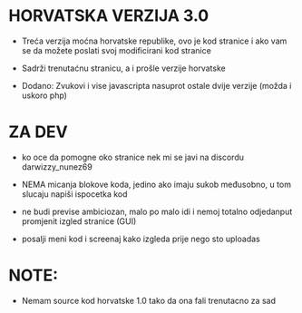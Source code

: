 # HORVATSKA VERZIJA 3.0

- Treća verzija moćna horvatske republike, ovo je kod stranice i ako vam se da možete poslati svoj modificirani kod stranice

- Sadrži trenutaćnu stranicu, a i prošle verzije horvatske

- Dodano: Zvukovi i vise javascripta nasuprot ostale dvije verzije (možda i uskoro php)

# ZA DEV

- ko oce da pomogne oko stranice nek mi se javi na discordu darwizzy_nunez69

- NEMA micanja blokove koda, jedino ako imaju sukob međusobno, u tom slucaju napiši ispocetka kod

- ne budi previse ambiciozan, malo po malo idi i nemoj totalno odjedanput promjenit izgled stranice (GUI)

- posalji meni kod i screenaj kako izgleda prije nego sto uploadas

# NOTE:

- Nemam source kod horvatske 1.0 tako da ona fali trenutacno za sad
